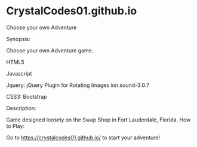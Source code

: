 # CrystalCodes01.github.io
Choose your own Adventure


Synopsis:

Choose your own Adventure game.

HTML5

Javascript

Jquery:
jQuery Plugin for Rotating Images
ion.sound-3.0.7

CSS3:
Bootstrap

Description:

Game designed loosely on the Swap Shop in Fort Lauderdale, Florida. 
How to Play:

Go to https://crystalcodes01.github.io/ to start your adventure!
